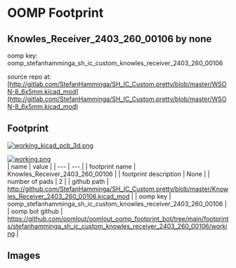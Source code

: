 # OOMP Footprint  
## Knowles_Receiver_2403_260_00106  by none  
  
oomp key: oomp_stefanhamminga_sh_ic_custom_knowles_receiver_2403_260_00106  
  
source repo at: [http://gitlab.com/StefanHamminga/SH_IC_Custom.pretty/blob/master/WSON-8_6x5mm.kicad_mod](http://gitlab.com/StefanHamminga/SH_IC_Custom.pretty/blob/master/WSON-8_6x5mm.kicad_mod)  
## Footprint  
  
[![working_kicad_pcb_3d.png](working_kicad_pcb_3d_600.png)](working_kicad_pcb_3d.png)  
  
[![working.png](working_600.png)](working.png)  
| name | value | 
| --- | --- | 
| footprint name | Knowles_Receiver_2403_260_00106 | 
| footprint description | None | 
| number of pads | 2 | 
| github path | http://github.com/StefanHamminga/SH_IC_Custom.pretty/blob/master/Knowles_Receiver_2403_260_00106.kicad_mod | 
| oomp key | oomp_stefanhamminga_sh_ic_custom_knowles_receiver_2403_260_00106 | 
| oomp bot github | https://github.com/oomlout/oomlout_oomp_footprint_bot/tree/main/footprints/stefanhamminga_sh_ic_custom_knowles_receiver_2403_260_00106/working | 
## Images  
